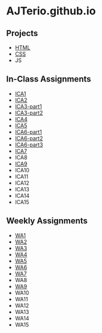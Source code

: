 # AJTerio.github.io

## Projects
- [HTML](https://ajterio.github.io/html-midterm/page5.html)
- [CSS](https://ajterio.github.io/css-project/index.html)
- JS

## In-Class Assignments
- [ICA1](https://ajterio.github.io/ica/ica1.pdf)
- [ICA2](https://ajterio.github.io/ica/ica2.pdf)
- [ICA3-part1](https://ajterio.github.io/ica/ica3a.html)
- [ICA3-part2](https://ajterio.github.io/ica/ica3-part2/index.html)
- [ICA4](https://ajterio.github.io/ica/ica4.html)
- [ICA5](https://ajterio.github.io/ica/ica5.html)
- [ICA6-part1](https://ajterio.github.io/ica/ica6/ica6-part1.html)
- [ICA6-part2](https://ajterio.github.io/ica/ica6/ica6-part2.html)
- [ICA6-part3](https://ajterio.github.io/ica/ica6/ica6-part3.html)
- [ICA7](https://ajterio.github.io/ica/ica7.html)
- ICA8
- [ICA9](https://ajterio.github.io/ica/ica9.html)
- ICA10
- ICA11
- ICA12
- ICA13
- ICA14
- ICA15

## Weekly Assignments
- [WA1](https://ajterio.github.io/wa/wa1.html)
- [WA2](https://ajterio.github.io/wa/wa2.html)
- [WA3](https://ajterio.github.io/wa/wa3.html)
- [WA4](https://ajterio.github.io/wa/wa4.html)
- [WA5](https://ajterio.github.io/wa/wa5.html)
- [WA6](https://ajterio.github.io/wa/wa6.html)
- [WA7](https://ajterio.github.io/wa/wa7.html)
- WA8
- [WA9](https://ajterio.github.io/wa/wa9.html)
- WA10
- WA11
- WA12
- WA13
- WA14
- WA15
